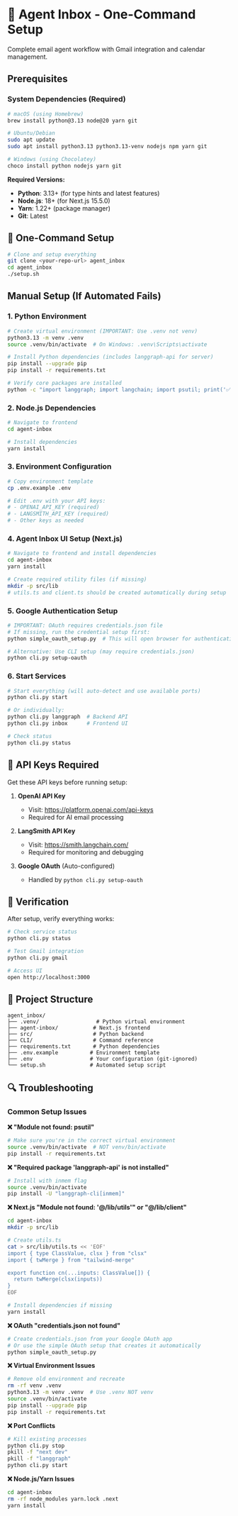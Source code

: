 # 🚀 Agent Inbox - One-Command Setup

Complete email agent workflow with Gmail integration and calendar management.

## Prerequisites

### System Dependencies (Required)

```bash
# macOS (using Homebrew)
brew install python@3.13 node@20 yarn git

# Ubuntu/Debian
sudo apt update
sudo apt install python3.13 python3.13-venv nodejs npm yarn git

# Windows (using Chocolatey)
choco install python nodejs yarn git
```

**Required Versions:**
- **Python**: 3.13+ (for type hints and latest features)
- **Node.js**: 18+ (for Next.js 15.5.0)
- **Yarn**: 1.22+ (package manager)
- **Git**: Latest

## 🎯 One-Command Setup

```bash
# Clone and setup everything
git clone <your-repo-url> agent_inbox
cd agent_inbox
./setup.sh
```

## Manual Setup (If Automated Fails)

### 1. Python Environment
```bash
# Create virtual environment (IMPORTANT: Use .venv not venv)
python3.13 -m venv .venv
source .venv/bin/activate  # On Windows: .venv\Scripts\activate

# Install Python dependencies (includes langgraph-api for server)
pip install --upgrade pip
pip install -r requirements.txt

# Verify core packages are installed
python -c "import langgraph; import langchain; import psutil; print('✅ Core packages imported successfully')"
```

### 2. Node.js Dependencies
```bash
# Navigate to frontend
cd agent-inbox

# Install dependencies
yarn install
```

### 3. Environment Configuration
```bash
# Copy environment template
cp .env.example .env

# Edit .env with your API keys:
# - OPENAI_API_KEY (required)
# - LANGSMITH_API_KEY (required)
# - Other keys as needed
```

### 4. Agent Inbox UI Setup (Next.js)
```bash
# Navigate to frontend and install dependencies
cd agent-inbox
yarn install

# Create required utility files (if missing)
mkdir -p src/lib
# utils.ts and client.ts should be created automatically during setup
```

### 5. Google Authentication Setup
```bash
# IMPORTANT: OAuth requires credentials.json file
# If missing, run the credential setup first:
python simple_oauth_setup.py  # This will open browser for authentication

# Alternative: Use CLI setup (may require credentials.json)
python cli.py setup-oauth
```

### 6. Start Services
```bash
# Start everything (will auto-detect and use available ports)
python cli.py start

# Or individually:
python cli.py langgraph  # Backend API
python cli.py inbox      # Frontend UI

# Check status
python cli.py status
```

## 🔧 API Keys Required

Get these API keys before running setup:

1. **OpenAI API Key**
   - Visit: https://platform.openai.com/api-keys
   - Required for AI email processing

2. **LangSmith API Key**
   - Visit: https://smith.langchain.com/
   - Required for monitoring and debugging

3. **Google OAuth** (Auto-configured)
   - Handled by `python cli.py setup-oauth`

## 🚦 Verification

After setup, verify everything works:

```bash
# Check service status
python cli.py status

# Test Gmail integration
python cli.py gmail

# Access UI
open http://localhost:3000
```

## 📁 Project Structure

```
agent_inbox/
├── .venv/                  # Python virtual environment
├── agent-inbox/           # Next.js frontend
├── src/                   # Python backend
├── CLI/                   # Command reference
├── requirements.txt       # Python dependencies
├── .env.example          # Environment template
├── .env                  # Your configuration (git-ignored)
└── setup.sh              # Automated setup script
```

## 🔍 Troubleshooting

### Common Setup Issues

**❌ "Module not found: psutil"**
```bash
# Make sure you're in the correct virtual environment
source .venv/bin/activate  # NOT venv/bin/activate
pip install -r requirements.txt
```

**❌ "Required package 'langgraph-api' is not installed"**
```bash
# Install with inmem flag
source .venv/bin/activate
pip install -U "langgraph-cli[inmem]"
```

**❌ Next.js "Module not found: '@/lib/utils'" or "@/lib/client"**
```bash
cd agent-inbox
mkdir -p src/lib

# Create utils.ts
cat > src/lib/utils.ts << 'EOF'
import { type ClassValue, clsx } from "clsx"
import { twMerge } from "tailwind-merge"

export function cn(...inputs: ClassValue[]) {
  return twMerge(clsx(inputs))
}
EOF

# Install dependencies if missing
yarn install
```

**❌ OAuth "credentials.json not found"**
```bash
# Create credentials.json from your Google OAuth app
# Or use the simple OAuth setup that creates it automatically
python simple_oauth_setup.py
```

**❌ Virtual Environment Issues**
```bash
# Remove old environment and recreate
rm -rf venv .venv
python3.13 -m venv .venv  # Use .venv NOT venv
source .venv/bin/activate
pip install --upgrade pip
pip install -r requirements.txt
```

**❌ Port Conflicts**
```bash
# Kill existing processes
python cli.py stop
pkill -f "next dev"
pkill -f "langgraph"
python cli.py start
```

**❌ Node.js/Yarn Issues**
```bash
cd agent-inbox
rm -rf node_modules yarn.lock .next
yarn install
```
